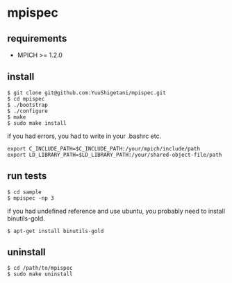 mpispec
=======
## requirements

- MPICH >= 1.2.0

## install

```
$ git clone git@github.com:YuuShigetani/mpispec.git
$ cd mpispec
$ ./bootstrap
$ ./configure
$ make
$ sudo make install
```

if you had errors, you had to write in your .bashrc etc.

```
export C_INCLUDE_PATH=$C_INCLUDE_PATH:/your/mpich/include/path
export LD_LIBRARY_PATH=$LD_LIBRARY_PATH:/your/shared-object-file/path
```

## run tests

```
$ cd sample
$ mpispec -np 3
```

if you had undefined reference and use ubuntu, you probably need to install binutils-gold.

```
$ apt-get install binutils-gold
```

## uninstall

```
$ cd /path/to/mpispec
$ sudo make uninstall
```

